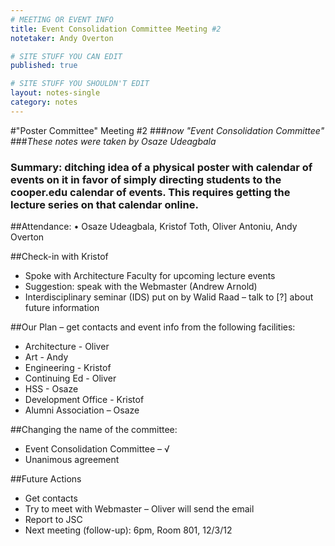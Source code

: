 ```yaml
---
# MEETING OR EVENT INFO
title: Event Consolidation Committee Meeting #2
notetaker: Andy Overton

# SITE STUFF YOU CAN EDIT
published: true

# SITE STUFF YOU SHOULDN'T EDIT
layout: notes-single
category: notes
---
```


#"Poster Committee" Meeting #2
###*now "Event Consolidation Committee"*
###*These notes were taken by Osaze Udeagbala*


### Summary: ditching idea of a physical poster with calendar of events on it in favor of simply directing students to the cooper.edu calendar of events. This requires getting the lecture series on that calendar online. 


##Attendance:
•	Osaze Udeagbala, Kristof Toth, Oliver Antoniu, Andy Overton


##Check-in with Kristof
* Spoke with Architecture Faculty for upcoming lecture events
* Suggestion: speak with the Webmaster (Andrew Arnold)
* Interdisciplinary seminar (IDS) put on by Walid Raad – talk to [?] about future information

##Our Plan – get contacts and event info from the following facilities:
* Architecture - Oliver
* Art - Andy
* Engineering - Kristof
* Continuing Ed - Oliver
* HSS - Osaze
* Development Office - Kristof
* Alumni Association – Osaze

##Changing the name of the committee:
* Event Consolidation Committee – √
* Unanimous agreement

##Future Actions
* Get contacts
* Try to meet with Webmaster – Oliver will send the email
* Report to JSC
* Next meeting (follow-up): 6pm, Room 801, 12/3/12
